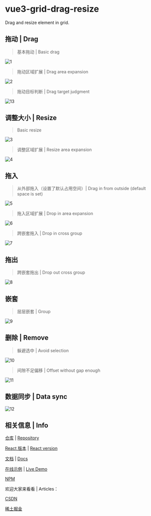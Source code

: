 # vue3-grid-drag-resize

Drag and resize element in grid.

## 拖动 | Drag

> 基本拖动 | Basic drag

![1](https://github.com/user-attachments/assets/b8836f09-e552-4464-a98a-1063959a03f5)

> 拖动区域扩展 | Drag area expansion

![2](https://github.com/user-attachments/assets/e5506b0e-a419-44c8-a52e-208d61147b02)

> 拖动目标判断 | Drag target judgment

![13](https://github.com/user-attachments/assets/0a6fcb91-1f20-4fdb-a99f-60946b814a16)

## 调整大小 | Resize

> Basic resize

![3](https://github.com/user-attachments/assets/f9c44e73-6000-4680-9e6e-36d96b5585ef)

> 调整区域扩展 | Resize area expansion

![4](https://github.com/user-attachments/assets/2c043703-5956-4ff6-b71a-6c3bb27ce20c)

## 拖入

> 从外部拖入（设置了默认占用空间）| Drag in from outside (default space is set)

![5](https://github.com/user-attachments/assets/9f7936a5-a68a-4701-84cf-2b02232ed02a)

> 拖入区域扩展 | Drop in area expansion

![6](https://github.com/user-attachments/assets/2894dadc-981e-4a74-87d4-32477059fef2)

> 跨嵌套拖入 | Drop in cross group

![7](https://github.com/user-attachments/assets/50221885-27df-42ac-96d0-db23b73711d7)

## 拖出

> 跨嵌套拖出 | Drop out cross group

![8](https://github.com/user-attachments/assets/f426ffbf-254a-4ccc-bf49-d09dec755149)

## 嵌套

> 层层嵌套 | Group

![9](https://github.com/user-attachments/assets/1d158bb8-7039-45e2-8331-f1bd177e900b)

## 删除 | Remove

> 躲避选中 | Avoid selection

![10](https://github.com/user-attachments/assets/9f5b8b8b-a33a-4505-a52a-37b5e70351f6)

> 间隙不足偏移 | Offset without gap enough

![11](https://github.com/user-attachments/assets/5e2645e9-2e91-4761-8a82-42f3462d2800)

## 数据同步 | Data sync

![12](https://github.com/user-attachments/assets/556c0759-4981-4581-a256-70a9ec13a7ed)

## 相关信息 | Info

[仓库](https://github.com/xachary/vue3-grid-drag-resize) | [Repository](https://github.com/xachary/vue3-grid-drag-resize)

[React 版本](https://github.com/xachary/react-grid-drag-resize) | [React version](https://github.com/xachary/react-grid-drag-resize)

[文档](https://xachary.github.io/vue3-grid-drag-resize/) | [Docs](https://xachary.github.io/vue3-grid-drag-resize/en/)

[在线示例](https://xachary.github.io/vue3-grid-drag-resize/demo/index.html) | [Live Demo](https://xachary.github.io/vue3-grid-drag-resize/demo/index.html)

[NPM](https://www.npmjs.com/package/vue3-grid-drag-resize)

欢迎大家来看看 | Articles：

[CSDN](https://blog.csdn.net/xachary2/category_12804120.html)

[稀土掘金](https://juejin.cn/column/7423692195735224335)
